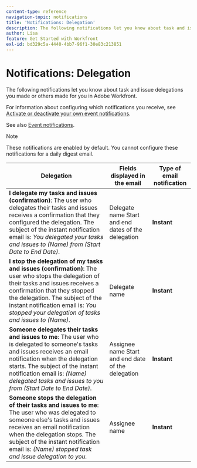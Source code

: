 ```yaml
---
content-type: reference
navigation-topic: notifications
title: 'Notifications: Delegation'
description: The following notifications let you know about task and issue delegations you have made or others made for you in Adobe Workfront.
author: Lisa
feature: Get Started with Workfront
exl-id: bd329c5a-4440-4bb7-96f1-30e83c213851
---
```

# Notifications: Delegation

The following notifications let you know about task and issue delegations you made or others made for you in Adobe Workfront.

For information about configuring which notifications you receive, see [Activate or deactivate your own event notifications](activate-or-deactivate-your-own-event-notifications.md).

See also [Event notifications](event-notifications.md).

>[!NOTE]
>
>These notifications are enabled by default. You cannot configure these notifications for a daily digest email.

| Delegation                                                                                                                                                                                                                                                                                     | Fields displayed in the email                       | Type of email notification |
|------------------------------------------------------------------------------------------------------------------------------------------------------------------------------------------------------------------------------------------------------------------------------------------------|-----------------------------------------------------|----------------------------|
|**I delegate my tasks and issues (confirmation)**: The user who delegates their tasks and issues receives a confirmation that they configured the delegation. The subject of the instant notification email is: *You delegated your tasks and issues to (Name) from (Start Date to End Date)*.        | Delegate name Start and end dates of the delegation | **Instant**                    |
|**I stop the delegation of my tasks and issues (confirmation)**: The user who stops the delegation of their tasks and issues receives a confirmation that they stopped the delegation. The subject of the instant notification email is: *You stopped your delegation of tasks and issues to (Name)*. | Delegate name                                       | **Instant**                    |
|**Someone delegates their tasks and issues to me**: The user who is delegated to someone's tasks and issues receives an email notification when the delegation starts. The subject of the instant notification email is: *(Name) delegated tasks and issues to you from (Start Date to End Date)*.    | Assignee name Start and end date of the delegation  | **Instant**                    |
|**Someone stops the delegation of their tasks and issues to me**: The user who was delegated to someone else's tasks and issues receives an email notification when the delegation stops. The subject of the instant notification email is: *(Name) stopped task and issue delegation to you.*       | Assignee name                                       | **Instant**                    |
